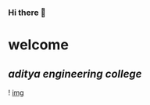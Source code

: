 ### Hi there 👋
# **welcome**
## ***aditya engineering college***
! [img](https://encrypted-tbn0.gstatic.com/images?q=tbn:ANd9GcQMy_O1YoleFR0F3oR3SI_EDK5dIHerDoLAZQ&usqp=CAU)
<!--
**yellatipushpamoulika/yellatipushpamoulika** is a ✨ _special_ ✨ repository because its `README.md` (this file) appears on your GitHub profile.

Here are some ideas to get you started:

- 🔭 I’m currently working on ...
- 🌱 I’m currently learning ...
- 👯 I’m looking to collaborate on ...
- 🤔 I’m looking for help with ...
- 💬 Ask me about ...
- 📫 How to reach me: ...
- 😄 Pronouns: ...
- ⚡ Fun fact: ...
-->
